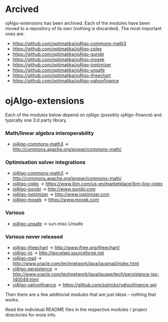 # Arcived

ojAlgo-extensions has been archived. Each of the modules have been moved to a repository of its own (nothing is discarded). The most important ones are:

- https://github.com/optimatika/ojAlgo-commons-math3
- https://github.com/optimatika/ojAlgo-cplex
- https://github.com/optimatika/ojAlgo-gurobi
- https://github.com/optimatika/ojAlgo-mosek
- https://github.com/optimatika/ojAlgo-joptimizer
- https://github.com/optimatika/ojAlgo-unsafe
- https://github.com/optimatika/ojAlgo-jfreechart
- https://github.com/optimatika/ojAlgo-yahoofinance

# ojAlgo-extensions

Each of the modules below depend on ojAlgo (possibly ojAlgo-finance) and typically one 3:d party library.

### Math/linear algebra interoperability

* [ojAlgo-commons-math3](https://github.com/optimatika/ojAlgo-extensions/tree/develop/ojAlgo-commons-math3) -> http://commons.apache.org/proper/commons-math/

### Optimisation solver integrations

* [ojAlgo-commons-math3](https://github.com/optimatika/ojAlgo-extensions/tree/develop/ojAlgo-commons-math3) -> http://commons.apache.org/proper/commons-math/
* [ojAlgo-cplex](https://github.com/optimatika/ojAlgo-extensions/tree/develop/ojAlgo-cplex) -> https://www.ibm.com/us-en/marketplace/ibm-ilog-cplex
* [ojAlgo-gurobi](https://github.com/optimatika/ojAlgo-extensions/tree/develop/ojAlgo-gurobi) -> http://www.gurobi.com
* [ojAlgo-joptimizer](https://github.com/optimatika/ojAlgo-extensions/tree/develop/ojAlgo-joptimizer) -> http://www.joptimizer.com
* [ojAlgo-mosek](https://github.com/optimatika/ojAlgo-extensions/tree/develop/ojAlgo-mosek) -> https://www.mosek.com

### Various

* [ojAlgo-unsafe](https://github.com/optimatika/ojAlgo-extensions/tree/develop/ojAlgo-unsafe) -> sun.misc.Unsafe

### Various never released

* [ojAlgo-jfreechart](https://github.com/optimatika/ojAlgo-extensions/tree/develop/ojAlgo-jfreechart) -> http://www.jfree.org/jfreechart/
* [ojAlgo-jxl](https://github.com/optimatika/ojAlgo-extensions/tree/develop/ojAlgo-jxl) -> http://jexcelapi.sourceforge.net
* [ojAlgo-mail](https://github.com/optimatika/ojAlgo-extensions/tree/develop/ojAlgo-mail) -> http://www.oracle.com/technetwork/java/javamail/index.html
* [ojAlgo-persistence](https://github.com/optimatika/ojAlgo-extensions/tree/develop/ojAlgo-persistence) -> http://www.oracle.com/technetwork/java/javaee/tech/persistence-jsp-140049.html
* [ojAlgo-yahoofinance](https://github.com/optimatika/ojAlgo-extensions/tree/develop/ojAlgo-yahoofinance) -> https://github.com/sstrickx/yahoofinance-api

Then there are a few additional modules that are just ideas – nothing that works.

Read the individual README files in the respective modules / project directories for more info.
